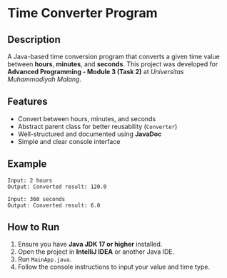 # Time Converter Program

## Description

A Java-based time conversion program that converts a given time value between **hours**, **minutes**, and **seconds**.
This project was developed for **Advanced Programming - Module 3 (Task 2)** at *Universitas Muhammadiyah Malang*.

## Features

* Convert between hours, minutes, and seconds
* Abstract parent class for better reusability (`Converter`)
* Well-structured and documented using **JavaDoc**
* Simple and clear console interface

## Example

```
Input: 2 hours  
Output: Converted result: 120.0
```

```
Input: 360 seconds  
Output: Converted result: 6.0
```

## How to Run

1. Ensure you have **Java JDK 17 or higher** installed.
2. Open the project in **IntelliJ IDEA** or another Java IDE.
3. Run `MainApp.java`.
4. Follow the console instructions to input your value and time type.
